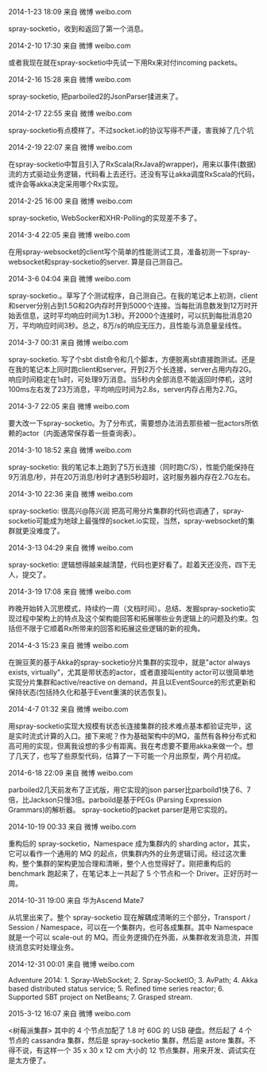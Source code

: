 2014-1-23 18:09 来自 微博 weibo.com

spray-socketio，收到和返回了第一个消息。


2014-2-10 17:30 来自 微博 weibo.com

或者我现在就在spray-socketio中先试一下用Rx来对付incoming packets。


2014-2-16 15:28 来自 微博 weibo.com

spray-socketio, 把parboiled2的JsonParser揉进来了。


2014-2-17 22:55 来自 微博 weibo.com

spray-socketio有点模样了。不过socket.io的协议写得不严谨，害我掉了几个坑


2014-2-19 22:07 来自 微博 weibo.com

在spray-socketio中暂且引入了RxScala(RxJava的wrapper)，用来以事件(数据)流的方式驱动业务逻辑，代码看上去还行。还没有写让akka调度RxScala的代码，或许会等akka决定采用哪个Rx实现。

2014-2-25 16:00 来自 微博 weibo.com

spray-socketio, WebSocker和XHR-Polling的实现差不多了。


2014-3-4 22:05 来自 微博 weibo.com

在用spray-websocket的client写个简单的性能测试工具，准备初测一下spray-websocket和spray-socketio的server. 算是自己测自己。

2014-3-6 04:04 来自 微博 weibo.com

spray-socketio.。草写了个测试程序，自己测自己。在我的笔记本上初测，client和server分别占到1.5G和2G内存时开到5000个连接。当每批消息数发到12万时开始丢信息，这时平均响应时间为1.3秒。开2000个连接时，可以抗到每批消息20万，平均响应时间3秒。总之，8万/s的响应无压力，且性能与消息量呈线性。

2014-3-7 00:31 来自 微博 weibo.com

spray-socketio. 写了个sbt dist命令和几个脚本，方便脱离sbt直接跑测试。还是在我的笔记本上同时跑client和server。开到2万个长连接，server占用内存2G。响应时间稳定在1s时，可处理9万消息。当5秒内全部消息不能返回时停机，这时100ms左右发了23万消息，平均响应时间为2.8s，server内存占用为2.7G。


2014-3-7 22:05 来自 微博 weibo.com

要大改一下spray-socketio。为了分布式，需要想办法消去那些被一批actors所依赖的actor（内面通常保存着一些查询表）。


2014-3-10 18:52 来自 微博 weibo.com

spray-socketio: 我的笔记本上跑到了5万长连接（同时跑C/S），性能仍能保持在9万消息/秒，并在20万消息/秒时才遇到5秒超时，这时服务器内存在2.7G左右。


2014-3-10 22:36 来自 微博 weibo.com

spray-socketio: 很高兴@陈兴润 把高可用分片集群的代码也调通了，spray-socketio可能成为地球上最强悍的socket.io实现，当然，spray-websocket的集群就更没难度了。


2014-3-13 04:29 来自 微博 weibo.com

spray-socketio: 逻辑想得越来越清楚，代码也更好看了。趁着天还没亮，四下无人，提交了。


2014-3-19 17:08 来自 微博 weibo.com

昨晚开始转入沉思模式，持续约一周（文档时间）。总结、发掘spray-socketio实现过程中架构上的特点及这个架构能回答和拓展哪些业务逻辑上的问题及约束。包括但不限于它顺着Rx所带来的回答和拓展这些逻辑的新的视角。


2014-4-3 15:23 来自 微博 weibo.com

在豌豆荚的基于Akka的spray-socketio分片集群的实现中，就是"actor always exists, virtually"，尤其是带状态的actor，或者直接叫entity actor可以很简单地实现分片集群和active/reactive on demand，并且以EventSource的形式更新和保持状态(包括持久化和基于Event重演的状态恢复)。


2014-4-7 01:32 来自 微博 weibo.com

用spray-socketio实现大规模有状态长连接集群的技术难点基本都验证完毕，这是实时流式计算的入口。接下来呢？作为基础架构中的MQ，虽然有各种分布式和高可用的实现，但离我设想的多少有距离。我在考虑要不要用akka来做一个。想了几天了，也写了些原型代码，估算了一下可能一个月出原型，两个月初成。


2014-6-18 22:09 来自 微博 weibo.com

<scaladays>parboiled2几天前发布了正式版，用它实现的json parser比parboild1快了6、7倍，比Jackson只慢3倍。parboild是基于PEGs (Parsing Expression Grammars)的解析器。 spray-socketio的packet parser是用它实现的。


2014-10-19 00:33 来自 微博 weibo.com

重构后的 spray-socketio，Namespace 成为集群内的 sharding actor，其实，它可以看作一个通用的 MQ 的起点，供集群内外的业务逻辑订阅。经过这次重构，整个集群的架构更加合理和清晰，整个人也觉得好了。刚把重构后的 benchmark 跑起来了，在笔记本上一共起了 5 个节点和一个 Driver。正好历时一周。

2014-10-31 19:00 来自 华为Ascend Mate7

从坑里出来了。整个 spray-socketio 现在解耦成清晰的三个部分，Transport / Session / Namespace，可以在一个集群内，也可各成集群。其中 Namespace 就是一个可以 scale-out 的 MQ。而业务逻揖仍在外面，从集群收发消息流，并围绕消息实时处理业务。


2014-12-31 00:01 来自 微博 weibo.com

Adventure 2014: 1. Spray-WebSocket; 2. Spray-SocketIO; 3. AvPath; 4. Akka based distributed status service; 5. Refined time series reactor; 6. Supported SBT project on NetBeans; 7. Grasped stream.

2015-3-12 16:07 来自 微博 weibo.com

<树莓派集群> 其中的 4 个节点加配了 1.8 吋 60G 的 USB 硬盘。然后起了 4 个节点的 cassandra 集群，然后是 spray-socketio 集群，然后是 astore 集群。不得不说，有这样一个 35 x 30 x 12 cm 大小的 12 节点集群，用来开发、调试实在是太方便了。




